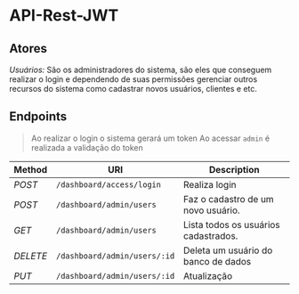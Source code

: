 # API-Rest-JWT

## Atores

*Usuários:* São os administradores do sistema, são eles que conseguem realizar o login e dependendo de suas permissões gerenciar outros recursos do sistema como cadastrar novos usuários, clientes e etc.

## Endpoints

> Ao realizar o login o sistema gerará um token
> Ao acessar `admin` é realizada a validação do token

| Method   | URI                           | Description  |
|----------|-------------------------------|--------------|
| *POST*   | `/dashboard/access/login`     | Realiza login |
| *POST*   | `/dashboard/admin/users`      | Faz o cadastro de um novo usuário. |
| *GET*    | `/dashboard/admin/users`      | Lista todos os usuários cadastrados. |
| *DELETE* | `/dashboard/admin/users/:id`  | Deleta um usuário do banco de dados |
| *PUT*    | `/dashboard/admin/users/:id`  | Atualização |